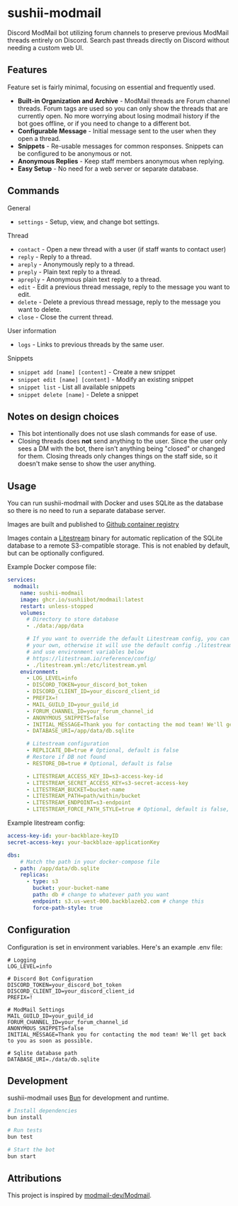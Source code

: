 # sushii-modmail

Discord ModMail bot utilizing forum channels to preserve previous ModMail
threads entirely on Discord. Search past threads directly on Discord without
needing a custom web UI.

## Features

Feature set is fairly minimal, focusing on essential and frequently used.

- **Built-in Organization and Archive** - ModMail threads are Forum channel
  threads. Forum tags are used so you can only show the threads that are
  currently open. No more worrying about losing modmail history if the bot goes
  offline, or if you need to change to a different bot.
- **Configurable Message** - Initial message sent to the user when they open a
  thread.
- **Snippets** - Re-usable messages for common responses. Snippets can be
  configured to be anonymous or not.
- **Anonymous Replies** - Keep staff members anonymous when replying.
- **Easy Setup** - No need for a web server or separate database.

## Commands

General
- `settings` - Setup, view, and change bot settings.

Thread
- `contact` - Open a new thread with a user (if staff wants to contact user)
- `reply` - Reply to a thread.
- `areply` - Anonymously reply to a thread.
- `preply` - Plain text reply to a thread.
- `apreply` - Anonymous plain text reply to a thread.
- `edit` - Edit a previous thread message, reply to the message you want to edit.
- `delete` - Delete a previous thread message, reply to the message you want to delete.
- `close` - Close the current thread.

User information
- `logs` - Links to previous threads by the same user.

Snippets
- `snippet add [name] [content]` - Create a new snippet
- `snippet edit [name] [content]` - Modify an existing snippet
- `snippet list` - List all available snippets
- `snippet delete [name]` - Delete a snippet

## Notes on design choices

- This bot intentionally does not use slash commands for ease of use.
- Closing threads does **not** send anything to the user. Since the user only
  sees a DM with the bot, there isn't anything being "closed" or changed for
  them. Closing threads only changes things on the staff side, so it doesn't
  make sense to show the user anything.

## Usage

You can run sushii-modmail with Docker and uses SQLite as the database so there
is no need to run a separate database server.

Images are built and published to [Github container registry](https://github.com/sushiibot/sushii-modmail/pkgs/container/modmail)

Images contain a [Litestream](https://litestream.io/) binary for automatic
replication of the SQLite database to a remote S3-compatible storage. This is
not enabled by default, but can be optionally configured.

Example Docker compose file:

```yml
services:
  modmail:
    name: sushii-modmail
    image: ghcr.io/sushiibot/modmail:latest
    restart: unless-stopped
    volumes:
      # Directory to store database
      - ./data:/app/data

      # If you want to override the default Litestream config, you can mount
      # your own, otherwise it will use the default config ./litestream.yml
      # and use environment variables below
      # https://litestream.io/reference/config/
      - ./litestream.yml:/etc/litestream.yml
    environment:
      - LOG_LEVEL=info
      - DISCORD_TOKEN=your_discord_bot_token
      - DISCORD_CLIENT_ID=your_discord_client_id
      - PREFIX=!
      - MAIL_GUILD_ID=your_guild_id
      - FORUM_CHANNEL_ID=your_forum_channel_id
      - ANONYMOUS_SNIPPETS=false
      - INITIAL_MESSAGE=Thank you for contacting the mod team! We'll get back to you as soon as possible.
      - DATABASE_URI=/app/data/db.sqlite

      # Litestream configuration
      - REPLICATE_DB=true # Optional, default is false
      # Restore if DB not found
      - RESTORE_DB=true # Optional, default is false

      - LITESTREAM_ACCESS_KEY_ID=s3-access-key-id
      - LITESTREAM_SECRET_ACCESS_KEY=s3-secret-access-key
      - LITESTREAM_BUCKET=bucket-name
      - LITESTREAM_PATH=path/within/bucket
      - LITESTREAM_ENDPOINT=s3-endpoint
      - LITESTREAM_FORCE_PATH_STYLE=true # Optional, default is false, some S3 providers require this
```

Example litestream config:

```yml
access-key-id: your-backblaze-keyID
secret-access-key: your-backblaze-applicationKey

dbs:
    # Match the path in your docker-compose file
  - path: /app/data/db.sqlite
    replicas:
      - type: s3
        bucket: your-bucket-name
        path: db # change to whatever path you want
        endpoint: s3.us-west-000.backblazeb2.com # change this
        force-path-style: true
```

## Configuration

Configuration is set in environment variables. Here's an example .env file:

```env
# Logging
LOG_LEVEL=info

# Discord Bot Configuration
DISCORD_TOKEN=your_discord_bot_token
DISCORD_CLIENT_ID=your_discord_client_id
PREFIX=!

# ModMail Settings
MAIL_GUILD_ID=your_guild_id
FORUM_CHANNEL_ID=your_forum_channel_id
ANONYMOUS_SNIPPETS=false
INITIAL_MESSAGE=Thank you for contacting the mod team! We'll get back to you as soon as possible.

# Sqlite database path
DATABASE_URI=./data/db.sqlite
```

## Development

sushii-modmail uses [Bun](https://bun.sh/) for development and runtime.

```bash
# Install dependencies
bun install

# Run tests
bun test

# Start the bot
bun start
```

## Attributions

This project is inspired by [modmail-dev/Modmail](https://github.com/modmail-dev/Modmail).
